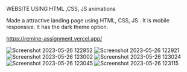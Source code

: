 WEBSITE USING HTML ,CSS, JS animations

Made a attractive landing page using HTML, CSS, JS . 
It is mobile responsive.
It has the dark theme option.


https://remine-assignment.vercel.app/


![Screenshot 2023-05-26 122852](https://github.com/ViditaShetty/Landing-Page-in-HTML-CSS-JS/assets/96463276/9e7396e3-ef05-4ebf-8afa-32632529a30e)
![Screenshot 2023-05-26 122921](https://github.com/ViditaShetty/Landing-Page-in-HTML-CSS-JS/assets/96463276/b9e8272b-78d0-4b50-8a13-2cf8c370f1ee)
![Screenshot 2023-05-26 123002](https://github.com/ViditaShetty/Landing-Page-in-HTML-CSS-JS/assets/96463276/931429fd-c821-4a3f-8eda-a762a5f5f30d)
![Screenshot 2023-05-26 123024](https://github.com/ViditaShetty/Landing-Page-in-HTML-CSS-JS/assets/96463276/7082930c-cd97-4298-8ff0-b6f3ec4bcfda)
![Screenshot 2023-05-26 123045](https://github.com/ViditaShetty/Landing-Page-in-HTML-CSS-JS/assets/96463276/9e90dd86-ec9a-462c-848f-57324c50b9c1)
![Screenshot 2023-05-26 123115](https://github.com/ViditaShetty/Landing-Page-in-HTML-CSS-JS/assets/96463276/a1263bd7-7b1d-4308-b58c-95e35d8437a3)
